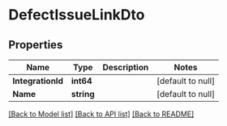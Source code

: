 # DefectIssueLinkDto

## Properties
Name | Type | Description | Notes
------------ | ------------- | ------------- | -------------
**IntegrationId** | **int64** |  | [default to null]
**Name** | **string** |  | [default to null]

[[Back to Model list]](../README.md#documentation-for-models) [[Back to API list]](../README.md#documentation-for-api-endpoints) [[Back to README]](../README.md)

